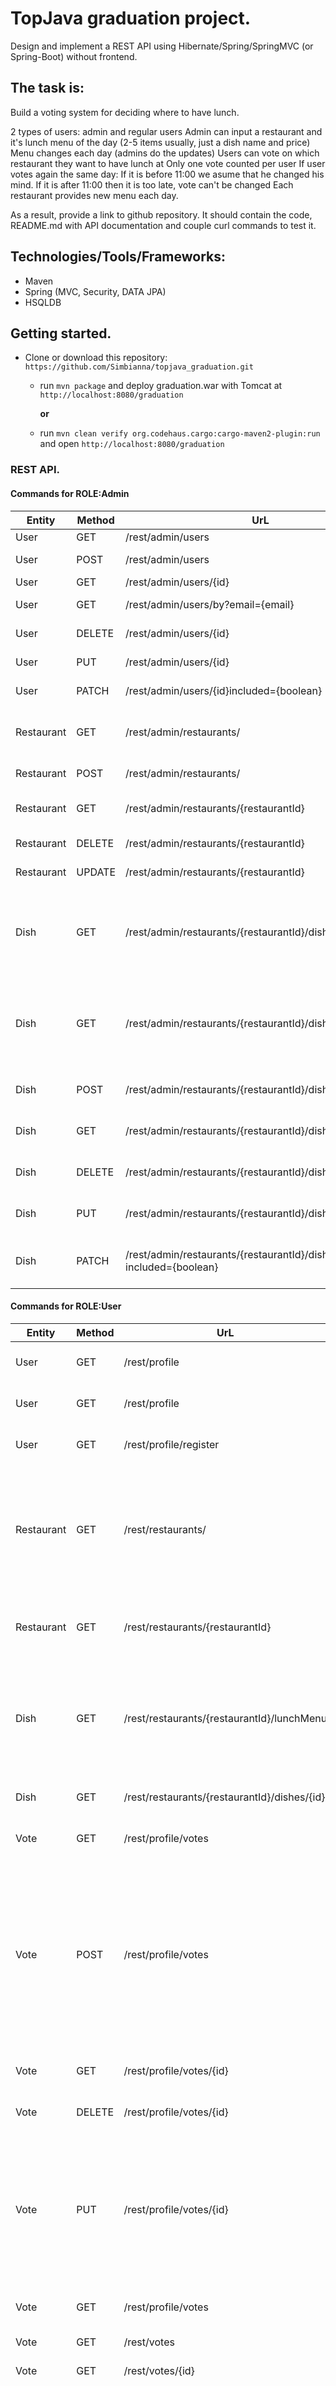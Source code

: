 # TopJava graduation project.
Design and implement a REST API using Hibernate/Spring/SpringMVC (or Spring-Boot) without frontend.
## The task is:


Build a voting system for deciding where to have lunch.

2 types of users: admin and regular users
Admin can input a restaurant and it's lunch menu of the day (2-5 items usually, just a dish name and price)
Menu changes each day (admins do the updates)
Users can vote on which restaurant they want to have lunch at
Only one vote counted per user
If user votes again the same day:
If it is before 11:00 we asume that he changed his mind.
If it is after 11:00 then it is too late, vote can't be changed
Each restaurant provides new menu each day.

As a result, provide a link to github repository. It should contain the code, README.md with API documentation and couple curl commands to test it.


## Technologies/Tools/Frameworks:

- Maven
- Spring (MVC, Security, DATA JPA)
- HSQLDB


## Getting started.

+ Clone or download this repository:
```https://github.com/Simbianna/topjava_graduation.git```
  + run ```mvn package``` and deploy graduation.war with Tomcat at ```http://localhost:8080/graduation```

       **or**
  + run ```mvn clean verify org.codehaus.cargo:cargo-maven2-plugin:run``` and open ```http://localhost:8080/graduation```


### REST API.
#### Commands for ROLE:Admin


Entity |  Method |         UrL            |Description
-------| ------- | -----------------      | -------------
User   | GET     |/rest/admin/users       |Get all users
User   | POST    |/rest/admin/users       |Create new User 
User   | GET     |/rest/admin/users/{id}  |Get user by id 
User   | GET     |/rest/admin/users/by?email={email}  |Get user by email
User   | DELETE  |/rest/admin/users/{id}  |Delete user by id
User   | PUT     |/rest/admin/users/{id}  |Update user by id 
User   | PATCH   |/rest/admin/users/{id}included={boolean}  |Enable/disable user by id 
Restaurant| GET |/rest/admin/restaurants/| Get all restaurants (dishes are not shown)
Restaurant| POST |/rest/admin/restaurants/| Create new restaurant 
Restaurant| GET |/rest/admin/restaurants/{restaurantId}| Get restaurant by id (dishes are not shown)
Restaurant| DELETE |/rest/admin/restaurants/{restaurantId}| Delete restaurant by id
Restaurant| UPDATE |/rest/admin/restaurants/{restaurantId}| Update restaurant by id
Dish| GET |/rest/admin/restaurants/{restaurantId}/dishes| Get all dishes for restaurant by it`s id (even those that are not included in actual lunchmenu)
Dish| GET |/rest/admin/restaurants/{restaurantId}/dishes/lunchMenu| Get all dishes for restaurant by it`s id (only those that are included in actual lunch menu)
Dish| POST |/rest/admin/restaurants/{restaurantId}/dishes| Create new dish for restaurant
Dish| GET |/rest/admin/restaurants/{restaurantId}/dishes/{id}| Get dish by restaurantId and dishId
Dish| DELETE |/rest/admin/restaurants/{restaurantId}/dishes/{id}| Delete dish by restaurantId and dishId
Dish| PUT|/rest/admin/restaurants/{restaurantId}/dishes/{id}| Update dish by restaurantId and dishId
Dish| PATCH|/rest/admin/restaurants/{restaurantId}/dishes/{id}?included={boolean}| Include/Exclude dish in/from actual linch menu

#### Commands for ROLE:User

Entity |  Method |         UrL            |Description
-------| ------- | -----------------      | -------------
User   | GET     |/rest/profile      |Return logged user profile
User   | GET     |/rest/profile      |Delete logged user  profile
User   | GET     |/rest/profile/register      |Create (register) new user
Restaurant| GET |/rest/restaurants/| Get all restaurants with actual lunch menu, restaurants with blank lunch menu are not shown
Restaurant| GET |/rest/restaurants/{restaurantId}| Get restaurant by id with actual lunch menu
Dish| GET |/rest/restaurants/{restaurantId}/lunchMenu| Get all dishes for restaurant by it`s id (only those that are included in actual lunchmenu)
Dish| GET |/rest/restaurants/{restaurantId}/dishes/{id}| Get dish by restaurantId and dishId
Vote   | GET     |/rest/profile/votes      |Return all votes by logged user
Vote   | POST     |/rest/profile/votes      |Create new vote by logged user (the operation will be performed only if the voting time is less than 11 AM or if the vote is the first on the current date)
Vote   | GET     |/rest/profile/votes/{id}     |Return vote by id for logged user
Vote   | DELETE     |/rest/profile/votes/{id}     |Delete vote by id for logged user
Vote   | PUT     |/rest/profile/votes/{id}     |Updates vote by id for logged user (the operation will be performed only if the voting time is less than 11 AM today)
Vote   | GET     |/rest/profile/votes      |Return all votes by logged 
Vote   | GET     |/rest/votes      |Return all votes
Vote   | GET     |/rest/votes/{id}      |Return vote by id
Vote   | POST     |/rest/votes?restaurantId={restaurantId}|Create or upadate existing vote. The method checks in the database whether the logged user voted today. If not, a new voice will be added. If so, today's vote will either be overwritten in the database (if the voice is changed before 11 am) or nothing will happen.